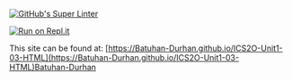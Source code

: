 [![GitHub's Super Linter](https://github.com/Batuhan-Durhan/ICS2O-Unit1-03-HTML/workflows/GitHub's%20Super%20Linter/badge.svg)](https://github.com/Batuhan-Durhan/ICS2O-Unit1-03-HTML/actions)

[![Run on Repl.it](https://repl.it/badge/github/Batuhan-Durhan/ICS2O-Unit1-03-HTML)](https://repl.it/github/Batuhan-Durhan/ICS2O-Unit1-03-HTML)

This site can be found at: [https://Batuhan-Durhan.github.io/ICS2O-Unit1-03-HTML](https://Batuhan-Durhan.github.io/ICS2O-Unit1-03-HTML)Batuhan-Durhan
